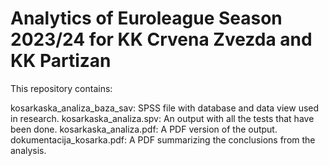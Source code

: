 # Analytics of Euroleague Season 2023/24 for KK Crvena Zvezda and KK Partizan

This repository contains:

kosarkaska_analiza_baza_sav: SPSS file with database and data view used in research.
kosarkaska_analiza.spv: An output with all the tests that have been done.
kosarkaska_analiza.pdf: A PDF version of the output.
dokumentacija_kosarka.pdf: A PDF summarizing the conclusions from the analysis.
